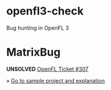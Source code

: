 # openfl3-check
Bug hunting in OpenFL 3



# MatrixBug
**UNSOLVED**
[OpenFL Ticket #307](https://github.com/openfl/openfl/issues/307)

» [Go to sample project and explanation](/matrix)